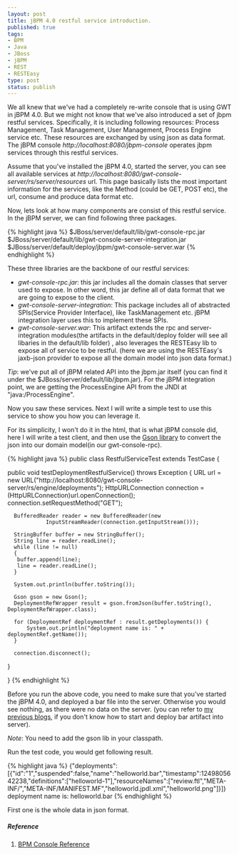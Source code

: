 ```yaml
--- 
layout: post
title: jBPM 4.0 restful service introduction.
published: true
tags: 
- BPM
- Java
- JBoss
- jBPM
- REST
- RESTEasy
type: post
status: publish
---
```

We all knew that we've had a completely re-write console that is using GWT in jBPM 4.0.  But we might not know that we've also introduced a set of jbpm restful services. Specifically, it is including following resources: Process Management, Task Management, User Management, Process Engine service etc. These resources are exchanged by using json as data format. The jBPM console *http://localhost:8080/jbpm-console* operates jbpm services through this restful services.

Assume that you've installed the jBPM 4.0, started the server, you can see all available services at *http://localhost:8080/gwt-console-server/rs/server/resources* url. This page basically lists the most important information for the services, like the Method (could be GET, POST etc), the url, consume and produce data format etc.

Now, lets look at how many components are consist of this restful service. In the jBPM server, we can find following three packages.

{% highlight java %}
$JBoss/server/default/lib/gwt-console-rpc.jar
$JBoss/server/default/lib/gwt-console-server-integration.jar
$JBoss/server/default/deploy/jbpm/gwt-console-server.war
{% endhighlight %}

These three libraries are the backbone of our restful services:

- *gwt-console-rpc.jar*: this jar includes all the domain classes that server used to expose. In other word, this jar define all of data format that we are going to expose to the client. 
- *gwt-console-server-integration*: This package includes all of abstracted SPIs(Service Provider Interface), like TaskManagement etc. jBPM integration layer uses this to implement these SPIs. 
- *gwt-console-server.war*: This artifact extends the rpc and server-integration modules(the artifacts in the default/deploy folder will see all libaries in the default/lib folder) , also leverages the RESTEasy lib to expose all of service to be restful. (here we are using the RESTEasy's jaxb-json provider to expose all the domain model into json data format.) 

*Tip*: we've put all of jBPM related API into the jbpm.jar itself (you can find it under the $JBoss/server/default/lib/jbpm.jar). For the jBPM integration point, we are getting the ProcessEngine API from the JNDI at "java:/ProcessEngine".

Now you saw these services. Next I will write a simple test to use this service to show you how you can leverage it.

For its simplicity, I won't do it in the html, that is what jBPM console did, here I will write a test client, and then use the [Gson library](http://code.google.com/p/google-gson/) to convert the json into our domain model(in our gwt-console-rpc).

{% highlight java %}
public class RestfulServiceTest extends TestCase {

  public void testDeploymentRestfulService() throws Exception {
      URL url = new URL("http://localhost:8080/gwt-console-server/rs/engine/deployments");
      HttpURLConnection connection = (HttpURLConnection)url.openConnection();
      connection.setRequestMethod("GET");

      BufferedReader reader = new BufferedReader(new
                InputStreamReader(connection.getInputStream()));

      StringBuffer buffer = new StringBuffer();
      String line = reader.readLine();
      while (line != null)
      {
       buffer.append(line);
       line = reader.readLine();
      }

      System.out.println(buffer.toString());

      Gson gson = new Gson();
      DeploymentRefWrapper result = gson.fromJson(buffer.toString(), DeploymentRefWrapper.class);

      for (DeploymentRef deploymentRef : result.getDeployments()) {
          System.out.println("deployment name is: " + deploymentRef.getName());
      }

      connection.disconnect();
  }

}
{% endhighlight %}


Before you run the above code, you need to make sure that you've started the jBPM 4.0, and deployed a bar file into the server. Otherwise you would see nothing, as there were no data on the server. (you can refer to [my previous blogs](/tags.html#jBPM-ref), if you don't know how to start and deploy bar artifact into server).


*Note*: You need to add the gson lib in your classpath.

Run the test code, you would get following result.

{% highlight java %}
 {"deployments":[{"id":"1","suspended":false,"name":"helloworld.bar","timestamp":1249805642238,"definitions":["helloworld-1"],"resourceNames":["review.ftl","META-INF/","META-INF/MANIFEST.MF","helloworld.jpdl.xml","helloworld.png"]}]}
 deployment name is: helloworld.bar
{% endhighlight %}

First one is the whole data in json format.

##### Reference #####
1. [BPM Console Reference](http://www.jboss.org/community/wiki/BPMConsoleReference)
